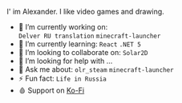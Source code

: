 I' im Alexander. I like video games and drawing.

- 🔭 I’m currently working on:  
`Delver RU translation` `minecraft-launcher`
- 🌱 I’m currently learning: `React` `.NET 5`
- 👯 I’m looking to collaborate on: `Solar2D`
- 🤔 I’m looking for help with ...
- 💬 Ask me about: `olr_steam` `minecraft-launcher`
- ⚡ Fun fact: `Life in Russia`
- 🩸 Support on [Ko-Fi](http://ko-fi.com/iiiypuk)
